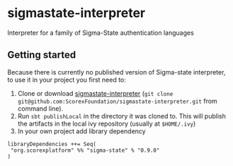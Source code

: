 # sigmastate-interpreter
Interpreter for a family of Sigma-State authentication languages

## Getting started

Because there is currently no published version of Sigma-state interpreter,
to use it in your project you first need to:

 1. Clone or download [sigmastate-interpreter](https://github.com/ScorexFoundation/sigmastate-interpreter) 
   (`git clone git@github.com:ScorexFoundation/sigmastate-interpreter.git` from command line).
 2. Run `sbt publishLocal` in the directory it was cloned to. 
 This will publish the artifacts in the local ivy repository (usually at `$HOME/.ivy`)
 3. In your own project add library dependency
 ```
libraryDependencies ++= Seq(
  "org.scorexplatform" %% "sigma-state" % "0.9.0"
) 
 ```

